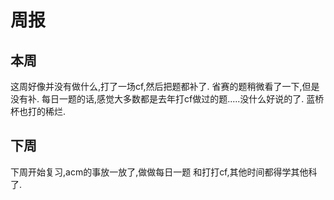 # 周报
## 本周
这周好像并没有做什么,打了一场cf,然后把题都补了.
省赛的题稍微看了一下,但是没有补.
每日一题的话,感觉大多数都是去年打cf做过的题.....没什么好说的了.
蓝桥杯也打的稀烂.
## 下周
下周开始复习,acm的事放一放了,做做每日一题 和打打cf,其他时间都得学其他科了.